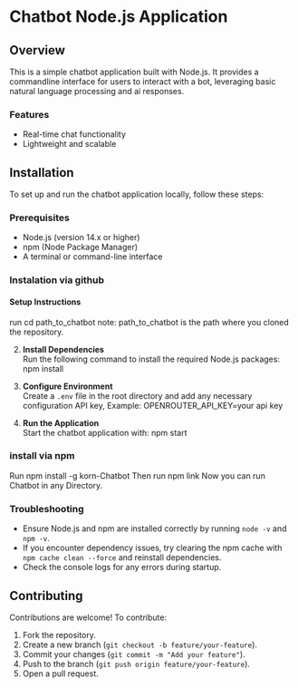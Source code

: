 # Chatbot Node.js Application

## Overview
This is a simple chatbot application built with Node.js. It provides a commandline interface for users to interact with a bot, leveraging basic natural language processing and ai responses.

### Features
- Real-time chat functionality
- Lightweight and scalable

## Installation
To set up and run the chatbot application locally, follow these steps:

### Prerequisites
- Node.js (version 14.x or higher)
- npm (Node Package Manager)
- A terminal or command-line interface
### Instalation via github
#### Setup Instructions
   run
   cd path_to_chatbot
   note: path_to_chatbot is the path where you cloned the repository.
  

2. **Install Dependencies**  
   Run the following command to install the required Node.js packages:
   npm install


3. **Configure Environment**  
   Create a `.env` file in the root directory and add any necessary configuration API key, Example:
   OPENROUTER_API_KEY=your api key


4. **Run the Application**  
   Start the chatbot application with:
   npm start

### install via npm
Run npm install -g korn-Chatbot
Then run npm link
Now you can run Chatbot in any Directory.
### Troubleshooting
- Ensure Node.js and npm are installed correctly by running `node -v` and `npm -v`.
- If you encounter dependency issues, try clearing the npm cache with `npm cache clean --force` and reinstall dependencies.
- Check the console logs for any errors during startup.

## Contributing
Contributions are welcome! To contribute:
1. Fork the repository.
2. Create a new branch (`git checkout -b feature/your-feature`).
3. Commit your changes (`git commit -m "Add your feature"`).
4. Push to the branch (`git push origin feature/your-feature`).
5. Open a pull request.

